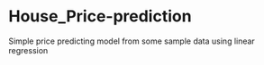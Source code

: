 # House_Price-prediction
Simple price predicting model from some sample data using linear regression
